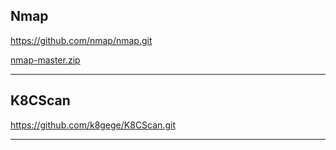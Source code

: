 ## Nmap
https://github.com/nmap/nmap.git

[nmap-master.zip](https://github.com/nationalcptc-teamtools/Towson-university/files/12786916/nmap-master.zip)

___________________________________________
## K8CScan
https://github.com/k8gege/K8CScan.git

___________________________________________

